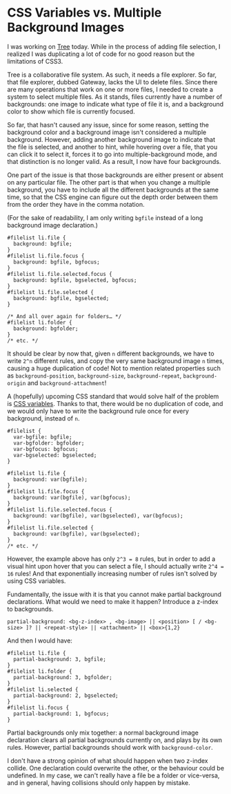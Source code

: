 # CSS Variables vs. Multiple Background Images

I was working on [Tree](https://github.com/garden/tree) today. While in the process of adding file selection, I realized I was duplicating a lot of code for no good reason but the limitations of CSS3.

Tree is a collaborative file system. As such, it needs a file explorer. So far, that file explorer, dubbed Gateway, lacks the UI to delete files. Since there are many operations that work on one or more files, I needed to create a system to select multiple files. As it stands, files currently have a number of backgrounds: one image to indicate what type of file it is, and a background color to show which file is currently focused.

So far, that hasn't caused any issue, since for some reason, setting the background color and a background image isn't considered a multiple background. However, adding another background image to indicate that the file is selected, and another to hint, while hovering over a file, that you can click it to select it, forces it to go into multiple-background mode, and that distinction is no longer valid. As a result, I now have four backgrounds.

One part of the issue is that those backgrounds are either present or absent on any particular file. The other part is that when you change a multiple background, you have to include all the different backgrounds at the same time, so that the CSS engine can figure out the depth order between them from the order they have in the comma notation.

(For the sake of readability, I am only writing `bgfile` instead of a long background image declaration.)

    #filelist li.file {
      background: bgfile;
    }
    #filelist li.file.focus {
      background: bgfile, bgfocus;
    }
    #filelist li.file.selected.focus {
      background: bgfile, bgselected, bgfocus;
    }
    #filelist li.file.selected {
      background: bgfile, bgselected;
    }
    
    /* And all over again for folders… */
    #filelist li.folder {
      background: bgfolder;
    }
    /* etc. */

It should be clear by now that, given `n` different backgrounds, we have to write `2^n` different rules, and copy the very same background image `n`  times, causing a huge duplication of code! Not to mention related properties such as `background-position`, `background-size`, `background-repeat`, `background-origin` and `background-attachment`!

A (hopefully) upcoming CSS standard that would solve half of the problem is [CSS variables](http://dev.w3.org/csswg/css-variables/). Thanks to that, there would be no duplication of code, and we would only have to write the background rule once for every background, instead of `n`.

    #filelist {
      var-bgfile: bgfile;
      var-bgfolder: bgfolder;
      var-bgfocus: bgfocus;
      var-bgselected: bgselected;
    }
    
    #filelist li.file {
      background: var(bgfile);
    }
    #filelist li.file.focus {
      background: var(bgfile), var(bgfocus);
    }
    #filelist li.file.selected.focus {
      background: var(bgfile), var(bgselected), var(bgfocus);
    }
    #filelist li.file.selected {
      background: var(bgfile), var(bgselected);
    }
    /* etc. */

However, the example above has only `2^3 = 8` rules, but in order to add a visual hint upon hover that you can select a file, I should actually write `2^4 = 16` rules! And that exponentially increasing number of rules isn't solved by using CSS variables.

Fundamentally, the issue with it is that you cannot make partial background declarations. What would we need to make it happen? Introduce a z-index to backgrounds.

    partial-background: <bg-z-index> , <bg-image> || <position> [ / <bg-size> ]? || <repeat-style> || <attachment> || <box>{1,2}

And then I would have:

    #filelist li.file {
      partial-background: 3, bgfile;
    }
    #filelist li.folder {
      partial-background: 3, bgfolder;
    }
    #filelist li.selected {
      partial-background: 2, bgselected;
    }
    #filelist li.focus {
      partial-background: 1, bgfocus;
    }

Partial backgrounds only mix together: a normal background image declaration clears all partial backgrounds currently on, and plays by its own rules. However, partial backgrounds should work with `background-color`.

I don't have a strong opinion of what should happen when two z-index collide. One declaration could overwrite the other, or the behaviour could be undefined. In my case, we can't really have a file be a folder or vice-versa, and in general, having collisions should only happen by mistake. </box></attachment></repeat-style></bg-size></position></bg-image></bg-z-index>
